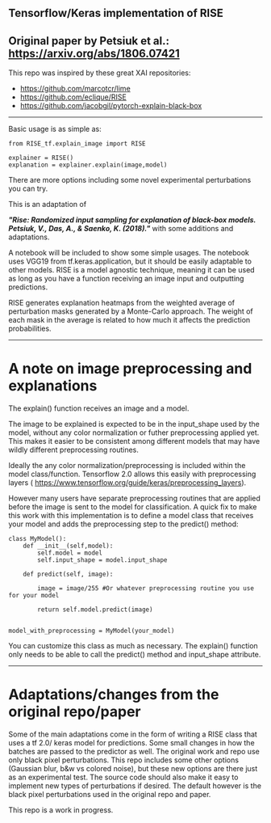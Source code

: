 ## Tensorflow/Keras implementation of RISE ##
Original paper by Petsiuk et al.: https://arxiv.org/abs/1806.07421
----------
This repo was inspired by these great XAI repositories:
* https://github.com/marcotcr/lime
* https://github.com/eclique/RISE
* https://github.com/jacobgil/pytorch-explain-black-box

----------
Basic usage is as simple as: 
```
from RISE_tf.explain_image import RISE

explainer = RISE()
explanation = explainer.explain(image,model)
```
There are more options including some novel experimental perturbations you can try.

This is an adaptation of 

***"Rise: Randomized input sampling for explanation of black-box models. Petsiuk, V., Das, A., & Saenko, K. (2018)."***  with some additions and adaptations.

A notebook will be included to show some simple usages. The notebook uses VGG19 from tf.keras.application, but it should be easily adaptable to other models. RISE is a model agnostic technique, meaning it can be used as long as you have a function receiving an image input and outputting predictions.

RISE generates explanation heatmaps from the weighted average of perturbation masks generated by a Monte-Carlo approach.
The weight of each mask in the average is related to how much it affects the prediction probabilities.

----------
# A note on image preprocessing and explanations
The explain() function receives an image and a model.

The image to be explained is expected to be in the input_shape used by the model, without any color
normalization or futher preprocessing applied yet.
This makes it easier to be consistent among different models that may have wildly different preprocessing routines.

Ideally the any color normalization/preprocessing is included within the model class/function. Tensorflow 2.0 allows this easily with preprocessing layers ( https://www.tensorflow.org/guide/keras/preprocessing_layers).

However many users have separate preprocessing routines that are applied before the image is sent to the model for classification. A quick fix to make this work with this implementation is to define a model class that receives your model and adds the preprocessing step to the predict() method:

```
class MyModel():
    def __init__(self,model):
        self.model = model
        self.input_shape = model.input_shape
        
    def predict(self, image):
        
        image = image/255 #Or whatever preprocessing routine you use for your model
        
        return self.model.predict(image)


model_with_preprocessing = MyModel(your_model)
```

You can customize this class as much as necessary. The explain() function only needs to be able to call the predict() method and input_shape attribute.

----------

# Adaptations/changes from the original repo/paper

Some of the main adaptations come in the form of writing a RISE class that uses a tf 2.0/ keras model for predictions. Some small changes in how the batches are passed to the predictor as well.
The original work and repo use only black pixel perturbations. This repo includes some other options (Gaussian blur, b&w vs colored noise), but these new options are there just as an experimental test. The source code should also make it easy to implement new types of perturbations if desired.
The default however is the black pixel perturbations used in the original repo and paper.

This repo is a work in progress.